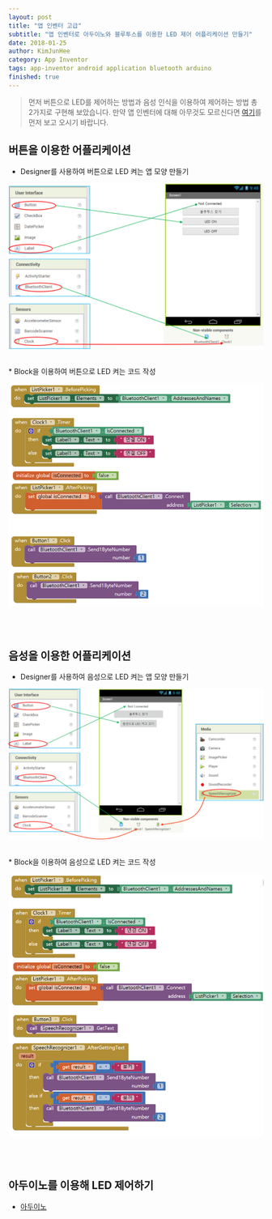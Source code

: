 ```yaml
---
layout: post
title: "앱 인벤터 고급"
subtitle: "앱 인벤터로 아두이노와 블루투스를 이용한 LED 제어 어플리케이션 만들기"
date: 2018-01-25
author: KimJunHee
category: App Inventor
tags: app-inventor android application bluetooth arduino
finished: true
---
```


> 먼저 버튼으로 LED를 제어하는 방법과 음성 인식을 이용하여 제어하는 방법 총 2가지로 구현해 보았습니다. 만약 앱 인벤터에 대해 아무것도 모르신다면 [여기](https://wnsgml972.github.io/app%20inventor/appinventor_start.html)를 먼저 보고 오시기 바랍니다.

## 버튼을 이용한 어플리케이션

* Designer를 사용하여 버튼으로 LED 켜는 앱 모양 만들기

![App-Inventor](/img/appInventor/2/appInventor_bluetooth1.png "Designer")

<br/>
* Block을 이용하여 버튼으로 LED 켜는 코드 작성

![App-Inventor](/img/appInventor/2/appInventor_bluetooth2.png "Block")


<br/><br/>
## 음성을 이용한 어플리케이션

* Designer를 사용하여 음성으로 LED 켜는 앱 모양 만들기

![App-Inventor](/img/appInventor/2/appInventor_bluetooth3.png "Designer")

<br/>
* Block을 이용하여 음성으로 LED 켜는 코드 작성

![App-Inventor](/img/appInventor/2/appInventor_bluetooth4.png "Block")

<br/><br/>
## 아두이노를 이용해 LED 제어하기
* [아두이노](https://wnsgml972.github.io/arduino/2018/01/25/arduino_bluetooth/ "app-inventor")
